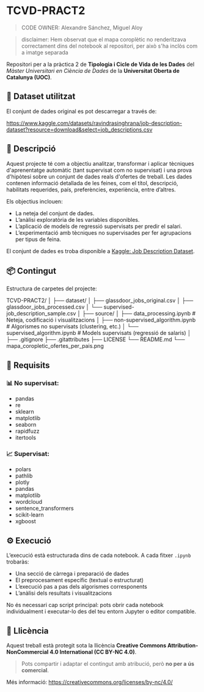 # TCVD-PRACT2

> CODE OWNER: Alexandre Sánchez, Miguel Aloy

> disclaimer: Hem observat que el mapa coroplètic no renderitzava correctament dins del notebook al repositori, per això s'ha inclòs com a imatge separada

Repositori per a la pràctica 2 de **Tipologia i Cicle de Vida de les Dades** del *Màster Universitari en Ciència de Dades* de la **Universitat Oberta de Catalunya (UOC)**.

## :scroll: Dataset utilitzat

El conjunt de dades original es pot descarregar a través de:

https://www.kaggle.com/datasets/ravindrasinghrana/job-description-dataset?resource=download&select=job_descriptions.csv


## 🧠 Descripció

Aquest projecte té com a objectiu analitzar, transformar i aplicar tècniques d'aprenentatge automàtic (tant supervisat com no supervisat) i una prova d'hipòtesi sobre un conjunt de dades reals d'ofertes de treball. Les dades contenen informació detallada de les feines, com el títol, descripció, habilitats requerides, país, preferències, experiència, entre d’altres.

Els objectius inclouen:
- La neteja del conjunt de dades.
- L’anàlisi exploratòria de les variables disponibles.
- L’aplicació de models de regressió supervisats per predir el salari.
- L’experimentació amb tècniques no supervisades per fer agrupacions per tipus de feina.

El conjunt de dades es troba disponible a [Kaggle: Job Description Dataset](https://www.kaggle.com/datasets/ravindrasinghrana/job-description-dataset?resource=download&select=job_descriptions.csv).


## 📦 Contingut

Estructura de carpetes del projecte:

TCVD-PRACT2/
│
├── dataset/
│ ├── glassdoor_jobs_original.csv
│ ├── glassdoor_jobs_processed.csv
│ └── supervised-job_description_sample.csv
│
├── source/
│ ├── data_processing.ipynb # Neteja, codificació i visualitzacions
│ ├── non-supervised_algorithm.ipynb # Algorismes no supervisats (clustering, etc.)
│ └── supervised_algorithm.ipynb # Models supervisats (regressió de salaris)
│
├── .gitignore
├── .gitattributes
├── LICENSE
└── README.md
└── mapa_coropletic_ofertes_per_pais.png


## 🔧 Requisits

### 📊 No supervisat:
- pandas
- re
- sklearn
- matplotlib
- seaborn
- rapidfuzz
- itertools

### 📈 Supervisat:
- polars
- pathlib
- plotly
- pandas
- matplotlib
- wordcloud
- sentence_transformers
- scikit-learn
- xgboost


## ⚙️ Execució

L’execució està estructurada dins de cada notebook. A cada fitxer `.ipynb` trobaràs:
- Una secció de càrrega i preparació de dades
- El preprocesament específic (textual o estructurat)
- L’execució pas a pas dels algorismes corresponents
- L’anàlisi dels resultats i visualitzacions

No és necessari cap script principal: pots obrir cada notebook individualment i executar-lo des del teu entorn Jupyter o editor compatible.

## 📄 Llicència

Aquest treball està protegit sota la llicència **Creative Commons Attribution-NonCommercial 4.0 International (CC BY-NC 4.0)**.

> Pots compartir i adaptar el contingut amb atribució, però **no per a ús comercial**.

Més informació: https://creativecommons.org/licenses/by-nc/4.0/